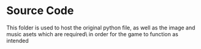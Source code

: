# Source Code
This folder is used to host the original python file, as well as the image and music asets which are required\ 
in order for the game to function as intended
